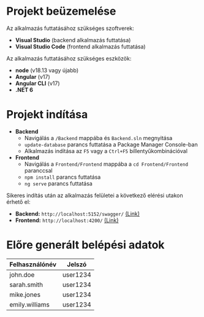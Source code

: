 # Projekt beüzemelése
Az alkalmazás futtatásához szükséges szoftverek:
- **Visual Studio** (backend alkalmazás futtatása)
- **Visual Studio Code** (frontend alkalmazás futtatása)

Az alkalmazás futtatásához szükséges eszközök:
- **node** (v18.13 vagy újabb)
- **Angular** (v17)
- **Angular CLI** (v17)
- **.NET 6**

# Projekt indítása
- **Backend**
  - Navigálás a `/Backend` mappába és `Backend.sln` megnyitása
  - `update-database` parancs futtatása a Package Manager Console-ban
  - Alkalmazás indítása az `F5` vagy a `Ctrl+F5` billentyűkombinációval
- **Frontend**
  - Navigálás a `Frontend/Frontend` mappába a `cd Frontend/Frontend` paranccsal
  - `npm install` parancs futtatása
  - `ng serve` parancs futtatása

Sikeres indítás után az alkalmazás felületei a következő elérési utakon érhető el:
- **Backend:** `http://localhost:5152/swagger/` [(Link)](http://localhost:5152/swagger/)
- **Frontend:** `http://localhost:4200/` [(Link)](http://localhost:4200/)

# Előre generált belépési adatok
| Felhasználónév | Jelszó |
|---|---|
| john.doe | user1234 |
| sarah.smith | user1234 |
| mike.jones | user1234 |
| emily.williams | user1234 |
